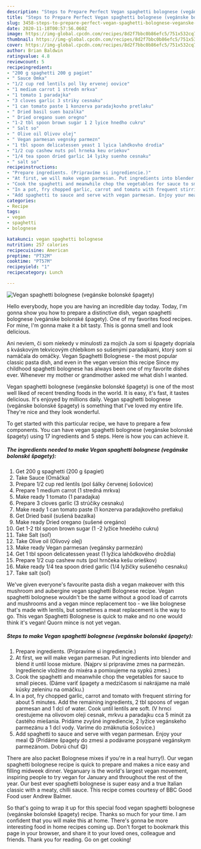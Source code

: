 ```yaml
---
description: "Steps to Prepare Perfect Vegan spaghetti bolognese (vegánske bolonské špagety)"
title: "Steps to Prepare Perfect Vegan spaghetti bolognese (vegánske bolonské špagety)"
slug: 3458-steps-to-prepare-perfect-vegan-spaghetti-bolognese-veganske-bolonske-spagety
date: 2020-11-18T00:57:56.060Z
image: https://img-global.cpcdn.com/recipes/8d2f7bbc0b86efc5/751x532cq70/vegan-spaghetti-bolognese-veganske-bolonske-spagety-recipe-main-photo.jpg
thumbnail: https://img-global.cpcdn.com/recipes/8d2f7bbc0b86efc5/751x532cq70/vegan-spaghetti-bolognese-veganske-bolonske-spagety-recipe-main-photo.jpg
cover: https://img-global.cpcdn.com/recipes/8d2f7bbc0b86efc5/751x532cq70/vegan-spaghetti-bolognese-veganske-bolonske-spagety-recipe-main-photo.jpg
author: Brian Baldwin
ratingvalue: 4.8
reviewcount: 5
recipeingredient:
- "200 g spaghetti 200 g pagiet"
- " Sauce Omka"
- "1/2 cup red lentils pol lky ervenej oovice"
- "1 medium carrot 1 stredn mrkva"
- "1 tomato 1 paradajka"
- "3 cloves garlic 3 striky cesnaku"
- "1 can tomato paste 1 konzerva paradajkovho pretlaku"
- " Dried basil suen bazalka"
- " Dried oregano suen oregno"
- "1-2 tbl spoon brown sugar 1 2 lyice hnedho cukru"
- " Salt so"
- " Olive oil Olivov olej"
- " Vegan parmesan vegnsky parmezn"
- "1 tbl spoon delicatessen yeast 1 lyica lahdkovho drodia"
- "1/2 cup cashew nuts pol hrneka keu oriekov"
- "1/4 tea spoon dried garlic 14 lyiky suenho cesnaku"
- " salt so"
recipeinstructions:
- "Prepare ingredients. (Pripravíme si ingrediencie.)"
- "At first, we will make vegan parmesan. Put ingredients into blender and blend it until loose mixture. (Najprv si pripravíme zmes na parmezán. Ingrediencie vložíme do mixéra a pomixujeme na sypkú zmes.)"
- "Cook the spaghetti and meanwhile chop the vegetables for sauce to small pieces. (Dáme variť špagety a medzičasom si nakrájame na malé kúsky zeleninu na omáčku.)"
- "In a pot, fry chopped garlic, carrot and tomato with frequent stirring for about 5 minutes. Add the remaining ingredients, 2 tbl spoons of vegan parmesan and 1 dcl of water. Cook until lentils are soft. (V hrnci orestujeme na olivovom oleji cesnak, mrkvu a paradajku cca 5 minút za častého miešania. Pridáme zvyšné ingrediencie, 2 lyžice vegánskeho parmezánu a 1 dcl vody. Varíme do zmäknutia šošovice.)"
- "Add spaghetti to sauce and serve with vegan parmesan. Enjoy your meal 😋 (Pridáme špagety do zmesi a podávame posypané vegánskym parmezánom. Dobrú chuť 😋)"
categories:
- Recipe
tags:
- vegan
- spaghetti
- bolognese

katakunci: vegan spaghetti bolognese 
nutrition: 257 calories
recipecuisine: American
preptime: "PT32M"
cooktime: "PT57M"
recipeyield: "1"
recipecategory: Lunch

---
```



![Vegan spaghetti bolognese (vegánske bolonské špagety)](https://img-global.cpcdn.com/recipes/8d2f7bbc0b86efc5/751x532cq70/vegan-spaghetti-bolognese-veganske-bolonske-spagety-recipe-main-photo.jpg)

Hello everybody, hope you are having an incredible day today. Today, I'm gonna show you how to prepare a distinctive dish, vegan spaghetti bolognese (vegánske bolonské špagety). One of my favorites food recipes. For mine, I'm gonna make it a bit tasty. This is gonna smell and look delicious.

Ani neviem, či som niekedy v minulosti za mojich Ja som si špagety dopriala s kváskovým tekvicovým chlebíkom so sušenými paradajkami, ktorý som si namáčala do omáčky. Vegan Spaghetti Bolognese - the most popular classic pasta dish, and even in the vegan version this recipe Since my childhood spaghetti bolognese has always been one of my favorite dishes ever. Whenever my mother or grandmother asked me what dish I wanted.

Vegan spaghetti bolognese (vegánske bolonské špagety) is one of the most well liked of recent trending foods in the world. It is easy, it's fast, it tastes delicious. It's enjoyed by millions daily. Vegan spaghetti bolognese (vegánske bolonské špagety) is something that I've loved my entire life. They're nice and they look wonderful.


To get started with this particular recipe, we have to prepare a few components. You can have vegan spaghetti bolognese (vegánske bolonské špagety) using 17 ingredients and 5 steps. Here is how you can achieve it.

<!--inarticleads1-->

##### The ingredients needed to make Vegan spaghetti bolognese (vegánske bolonské špagety):

1. Get 200 g spaghetti (200 g špagiet)
1. Take  Sauce (Omáčka)
1. Prepare 1/2 cup red lentils (pol šálky červenej šošovice)
1. Prepare 1 medium carrot (1 stredná mrkva)
1. Make ready 1 tomato (1 paradajka)
1. Prepare 3 cloves garlic (3 strúčiky cesnaku)
1. Make ready 1 can tomato paste (1 konzerva paradajkového pretlaku)
1. Get  Dried basil (sušená bazalka)
1. Make ready  Dried oregano (sušené oregáno)
1. Get 1-2 tbl spoon brown sugar (1 -2 lyžice hnedého cukru)
1. Take  Salt (soľ)
1. Take  Olive oil (Olivový olej)
1. Make ready  Vegan parmesan (vegánsky parmezán)
1. Get 1 tbl spoon delicatessen yeast (1 lyžica lahôdkového droždia)
1. Prepare 1/2 cup cashew nuts (pol hrnčeka kešu orieškov)
1. Make ready 1/4 tea spoon dried garlic (1/4 lyžičky sušeného cesnaku)
1. Take  salt (soľ)


We&#39;ve given everyone&#39;s favourite pasta dish a vegan makeover with this mushroom and aubergine vegan spaghetti Bolognese recipe. Vegan spaghetti bolognese wouldn&#39;t be the same without a good load of carrots and mushrooms and a vegan mince replacement too - we like bolognese that&#39;s made with lentils, but sometimes a meat replacement is the way to go. This vegan Spaghetti Bolognese is quick to make and no one would think it&#39;s vegan! Quorn mince is not yet vegan. 

<!--inarticleads2-->

##### Steps to make Vegan spaghetti bolognese (vegánske bolonské špagety):

1. Prepare ingredients. (Pripravíme si ingrediencie.)
1. At first, we will make vegan parmesan. Put ingredients into blender and blend it until loose mixture. (Najprv si pripravíme zmes na parmezán. Ingrediencie vložíme do mixéra a pomixujeme na sypkú zmes.)
1. Cook the spaghetti and meanwhile chop the vegetables for sauce to small pieces. (Dáme variť špagety a medzičasom si nakrájame na malé kúsky zeleninu na omáčku.)
1. In a pot, fry chopped garlic, carrot and tomato with frequent stirring for about 5 minutes. Add the remaining ingredients, 2 tbl spoons of vegan parmesan and 1 dcl of water. Cook until lentils are soft. (V hrnci orestujeme na olivovom oleji cesnak, mrkvu a paradajku cca 5 minút za častého miešania. Pridáme zvyšné ingrediencie, 2 lyžice vegánskeho parmezánu a 1 dcl vody. Varíme do zmäknutia šošovice.)
1. Add spaghetti to sauce and serve with vegan parmesan. Enjoy your meal 😋 (Pridáme špagety do zmesi a podávame posypané vegánskym parmezánom. Dobrú chuť 😋)


There are also packet Bolognese mixes if you&#39;re in a real hurry!). Our vegan spaghetti bolognese recipe is quick to prepare and makes a nice easy and filling midweek dinner. Veganuary is the world&#39;s largest vegan movement, inspiring people to try vegan for January and throughout the rest of the year. Our best ever spaghetti bolognese is super easy and a true Italian classic with a meaty, chilli sauce. This recipe comes courtesy of BBC Good Food user Andrew Balmer. 

So that's going to wrap it up for this special food vegan spaghetti bolognese (vegánske bolonské špagety) recipe. Thanks so much for your time. I am confident that you will make this at home. There's gonna be more interesting food in home recipes coming up. Don't forget to bookmark this page in your browser, and share it to your loved ones, colleague and friends. Thank you for reading. Go on get cooking!
